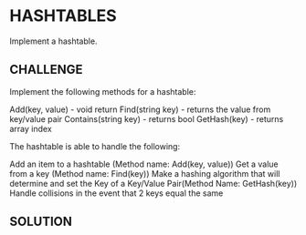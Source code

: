 # HASHTABLES

Implement a hashtable.

## CHALLENGE

Implement the following methods for a hashtable:

Add(key, value) - void return
Find(string key) - returns the value from key/value pair
Contains(string key) - returns bool
GetHash(key) - returns array index

The hashtable is able to handle the following:

Add an item to a hashtable (Method name: Add(key, value))
Get a value from a key (Method name: Find(key))
Make a hashing algorithm that will determine and set the Key of a Key/Value Pair(Method Name: GetHash(key))
Handle collisions in the event that 2 keys equal the same

## SOLUTION

